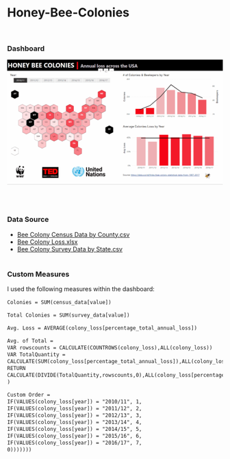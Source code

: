 # Honey-Bee-Colonies <br><br/>

### Dashboard
<p align="center">
<img width="650em" src="https://github.com/Power-BI-Solutions/Honey-Bee-Colonies/blob/main/honey_bee_colonies.gif" align = "center"/>
</p>
<br><br/>

### Data Source
- [Bee Colony Census Data by County.csv](https://data.world/finley/bee-colony-statistical-data-from-1987-2017/workspace/file?filename=Bee+Colony+Census+Data+by+County.csv)
- [Bee Colony Loss.xlsx](https://data.world/finley/bee-colony-statistical-data-from-1987-2017/workspace/file?filename=Bee+Colony+Loss.xlsx)
- [Bee Colony Survey Data by State.csv](https://data.world/finley/bee-colony-statistical-data-from-1987-2017/workspace/file?filename=Bee+Colony+Survey+Data+by+State.csv)
<br><br/>

### Custom Measures
I used the following measures within the dashboard:

```dax
Colonies = SUM(census_data[value])
``` 

```dax
Total Colonies = SUM(survey_data[value])
``` 


```dax
Avg. Loss = AVERAGE(colony_loss[percentage_total_annual_loss])
``` 


```dax
Avg. of Total = 
VAR rowscounts = CALCULATE(COUNTROWS(colony_loss),ALL(colony_loss))
VAR TotalQuantity = CALCULATE(SUM(colony_loss[percentage_total_annual_loss]),ALL(colony_loss))
RETURN
CALCULATE(DIVIDE(TotalQuantity,rowscounts,0),ALL(colony_loss[percentage_total_annual_loss])
)
``` 


```dax
Custom Order = 
IF(VALUES(colony_loss[year]) = "2010/11", 1,
IF(VALUES(colony_loss[year]) = "2011/12", 2,
IF(VALUES(colony_loss[year]) = "2012/13", 3,
IF(VALUES(colony_loss[year]) = "2013/14", 4,
IF(VALUES(colony_loss[year]) = "2014/15", 5,
IF(VALUES(colony_loss[year]) = "2015/16", 6,
IF(VALUES(colony_loss[year]) = "2016/17", 7,
0)))))))
``` 







